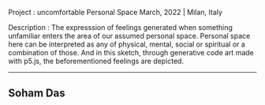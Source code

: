 Project : uncomfortable Personal Space
March, 2022 | Milan, Italy

Description : The expresssion of feelings generated when something unfamiliar enters the area of our assumed personal space. Personal space here can be interpreted as any of physical, mental, social or spiritual or a combination of those. And in this sketch, through generative code art made with p5.js, the beforementioned feelings are depicted.

---------------------------------------
Soham Das
---------------------------------------
